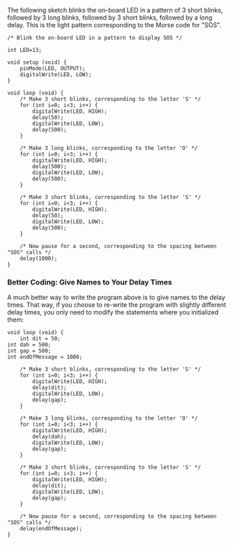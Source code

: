 The following sketch blinks the on-board LED in a pattern of 3 short blinks, followed by
3 long blinks, followed by 3 short blinks, followed by a long delay.  This is the light
pattern corresponding to the Morse code for "SOS".

    /* Blink the on-board LED in a pattern to display SOS */
     
    int LED=13; 
    
    void setup (void) {
        pinMode(LED, OUTPUT);    
        digitalWrite(LED, LOW);
    }
    
    void loop (void) {
        /* Make 3 short blinks, corresponding to the letter 'S' */
        for (int i=0; i<3; i++) {
            digitalWrite(LED, HIGH);   
            delay(50);               
            digitalWrite(LED, LOW);    
            delay(500);               
        }

        /* Make 3 long blinks, corresponding to the letter 'O' */
        for (int i=0; i<3; i++) {
            digitalWrite(LED, HIGH);   
            delay(500);               
            digitalWrite(LED, LOW);    
            delay(500);               
        }

        /* Make 3 short blinks, corresponding to the letter 'S' */
        for (int i=0; i<3; i++) {
            digitalWrite(LED, HIGH);   
            delay(50);               
            digitalWrite(LED, LOW);    
            delay(500);               
        }

        /* Now pause for a second, corresponding to the spacing between "SOS" calls */
        delay(1000);
    }

### Better Coding:  Give Names to Your Delay Times ###

A much better way to write the program above is to give names to the delay times.
That way, if you choose to re-write the program with slightly different delay times,
you only need to modify the statements where you initialized them:

    void loop (void) {
        int dit = 50;
	int dah = 500;
	int gap = 500;
	int endOfMessage = 1000;

        /* Make 3 short blinks, corresponding to the letter 'S' */
        for (int i=0; i<3; i++) {
            digitalWrite(LED, HIGH);   
            delay(dit);               
            digitalWrite(LED, LOW);    
            delay(gap);               
        }

        /* Make 3 long blinks, corresponding to the letter 'O' */
        for (int i=0; i<3; i++) {
            digitalWrite(LED, HIGH);   
            delay(dah);               
            digitalWrite(LED, LOW);    
            delay(gap);               
        }

        /* Make 3 short blinks, corresponding to the letter 'S' */
        for (int i=0; i<3; i++) {
            digitalWrite(LED, HIGH);   
            delay(dit);               
            digitalWrite(LED, LOW);    
            delay(gap);               
        }

        /* Now pause for a second, corresponding to the spacing between "SOS" calls */
        delay(endOfMessage);
    }

